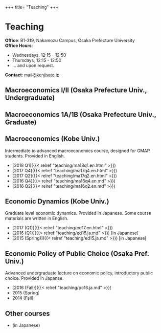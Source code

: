 +++
title= "Teaching"
+++

# Teaching

**Office**: B1-319, Nakamozu Campus, Osaka Prefecture University<br>
**Office Hours**:

- Wednesdays, 12:15 - 12:50
- Thursdays, 12:15 - 12:50
- ... and upon request.

**Contact**: mail@kenjisato.jp


## Macroeconomics I/II (Osaka Prefecture Univ., Undergraduate)

## Macroeconomics 1A/1B (Osaka Prefecture Univ., Graduate)


## Macroeconomics (Kobe Univ.)

Intermediate to advanced macroeconomics course, designed for GMAP students. Provided in English.

- [2018 Q1]({{< relref "teaching/ma18q1.en.html" >}})
- [2017 Q4]({{< relref "teaching/ma17q4.en.html" >}})
- [2017 Q2]({{< relref "teaching/ma17q2.en.html" >}})
- [2016 Q4]({{< relref "teaching/ma16q4.en.md" >}})
- [2016 Q2]({{< relref "teaching/ma16q2.en.md" >}})

## Economic Dynamics (Kobe Univ.)

Graduate level economic dynamics. Provided in Japanese. Some course materials are written in English.

- [2017 (Q1)]({{< relref "teaching/ed17.en.html" >}})
- [2016 (Q1)]({{< relref "teaching/ed16.ja.md" >}}) [in Japanese]
- [2015 (Spring)]({{< relref "teaching/ed15.ja.md" >}}) [in Japanese]


## Economic Policy of Public Choice (Osaka Pref. Univ.)

Advanced undergraduate lecture on economic policy, introductory public choice. Provided in Japanse.  

- [2016 (Fall)]({{< relref "teaching/pc16.ja.md" >}})
- 2015 (Spring)
- 2014 (Fall)

## Other courses

-  (in Japanese)
